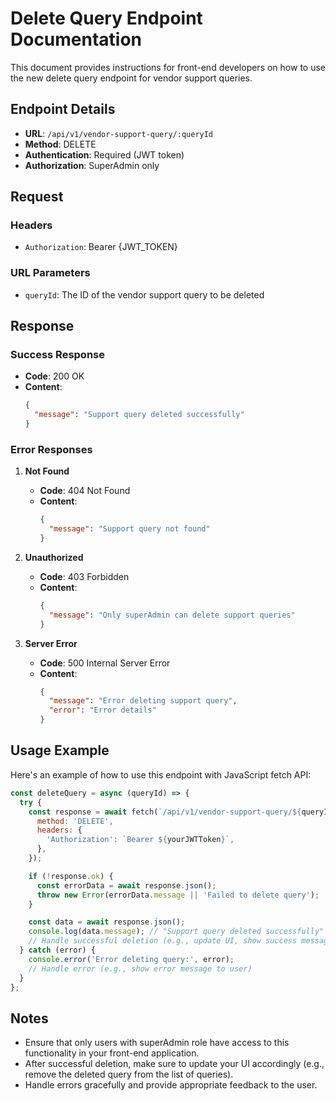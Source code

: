 # Delete Query Endpoint Documentation

This document provides instructions for front-end developers on how to use the new delete query endpoint for vendor support queries.

## Endpoint Details

- **URL**: `/api/v1/vendor-support-query/:queryId`
- **Method**: DELETE
- **Authentication**: Required (JWT token)
- **Authorization**: SuperAdmin only

## Request

### Headers

- `Authorization`: Bearer {JWT_TOKEN}

### URL Parameters

- `queryId`: The ID of the vendor support query to be deleted

## Response

### Success Response

- **Code**: 200 OK
- **Content**:
  ```json
  {
    "message": "Support query deleted successfully"
  }
  ```

### Error Responses

1. **Not Found**
   - **Code**: 404 Not Found
   - **Content**:
     ```json
     {
       "message": "Support query not found"
     }
     ```

2. **Unauthorized**
   - **Code**: 403 Forbidden
   - **Content**:
     ```json
     {
       "message": "Only superAdmin can delete support queries"
     }
     ```

3. **Server Error**
   - **Code**: 500 Internal Server Error
   - **Content**:
     ```json
     {
       "message": "Error deleting support query",
       "error": "Error details"
     }
     ```

## Usage Example

Here's an example of how to use this endpoint with JavaScript fetch API:

```javascript
const deleteQuery = async (queryId) => {
  try {
    const response = await fetch(`/api/v1/vendor-support-query/${queryId}`, {
      method: 'DELETE',
      headers: {
        'Authorization': `Bearer ${yourJWTToken}`,
      },
    });

    if (!response.ok) {
      const errorData = await response.json();
      throw new Error(errorData.message || 'Failed to delete query');
    }

    const data = await response.json();
    console.log(data.message); // "Support query deleted successfully"
    // Handle successful deletion (e.g., update UI, show success message)
  } catch (error) {
    console.error('Error deleting query:', error);
    // Handle error (e.g., show error message to user)
  }
};
```

## Notes

- Ensure that only users with superAdmin role have access to this functionality in your front-end application.
- After successful deletion, make sure to update your UI accordingly (e.g., remove the deleted query from the list of queries).
- Handle errors gracefully and provide appropriate feedback to the user.
